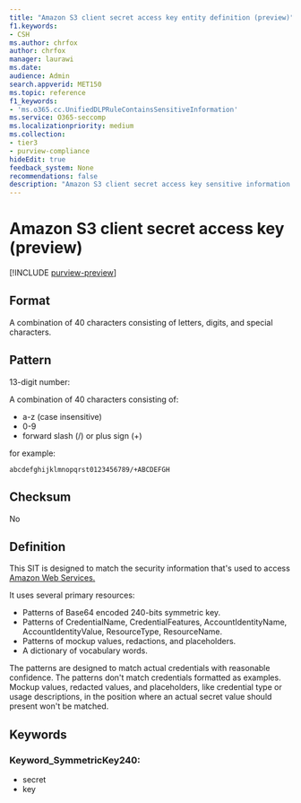```yaml
---
title: "Amazon S3 client secret access key entity definition (preview)"
f1.keywords:
- CSH
ms.author: chrfox
author: chrfox
manager: laurawi
ms.date:
audience: Admin
search.appverid: MET150
ms.topic: reference
f1_keywords:
- 'ms.o365.cc.UnifiedDLPRuleContainsSensitiveInformation'
ms.service: O365-seccomp
ms.localizationpriority: medium
ms.collection:
- tier3
- purview-compliance
hideEdit: true
feedback_system: None
recommendations: false
description: "Amazon S3 client secret access key sensitive information type entity definition."
---
```


# Amazon S3 client secret access key (preview)

[!INCLUDE [purview-preview](../includes/purview-preview.md)]

## Format

A combination of 40 characters consisting of letters, digits, and special characters. 

## Pattern

13-digit number:

A combination of 40 characters consisting of: 

- a-z (case insensitive) 
- 0-9 
- forward slash (/) or plus sign (+) 

for example: 

`abcdefghijklmnopqrst0123456789/+ABCDEFGH`

## Checksum

No

## Definition

This SIT is designed to match the security information that's used to access [Amazon Web Services.](/toolkit-for-eclipse/v1/user-guide/setup-credentials.html)


It uses several primary resources: 
 
- Patterns of Base64 encoded 240-bits symmetric key. 
- Patterns of CredentialName, CredentialFeatures, AccountIdentityName, AccountIdentityValue, ResourceType, ResourceName. 
- Patterns of mockup values, redactions, and placeholders. 
- A dictionary of vocabulary words.

The patterns are designed to match actual credentials with reasonable confidence. The patterns don't match credentials formatted as examples. Mockup values, redacted values, and placeholders, like credential type or usage descriptions, in the position where an actual secret value should present won't be matched. 

## Keywords

### Keyword_SymmetricKey240: 

- secret 
- key 
